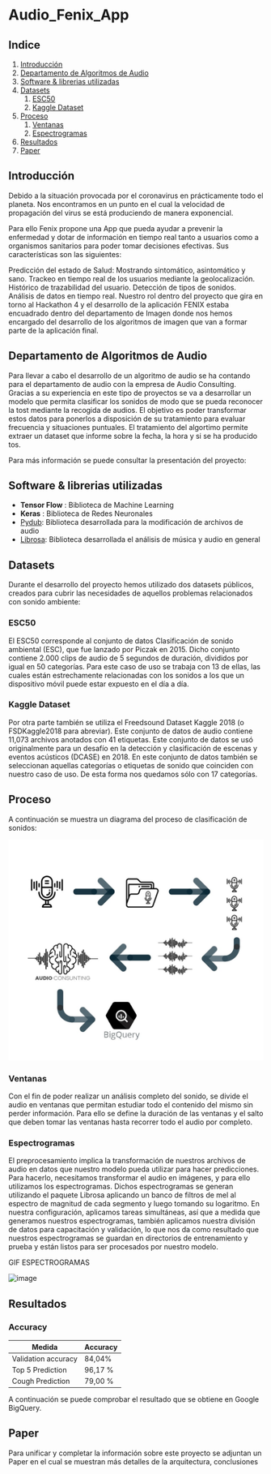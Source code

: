 # Audio_Fenix_App

## Indice

1. [Introducción](#introduccion)
2. [Departamento de Algoritmos de Audio](#algoritmo)
3. [Software & librerias utilizadas](#software)
4. [Datasets](#datasets)
    1. [ESC50](#ESC50)
    2. [Kaggle Dataset](#kaggledataset)
5. [Proceso](#proceso)
    1. [Ventanas](#window)
    2. [Espectrogramas](#spectrograms)
6. [Resultados](#resultado)
7. [Paper](#paper)


## Introducción <a name="introduccion"></a>

Debido a la situación provocada por el coronavirus en prácticamente todo el planeta. Nos encontramos en un punto en el cual la velocidad de propagación del virus se está produciendo de manera exponencial. 

Para ello Fenix propone una App que pueda ayudar a prevenir la enfermedad y dotar de información en tiempo real tanto a usuarios como a organismos sanitarios para poder tomar decisiones efectivas. Sus características son las siguientes: 

Predicción del estado de Salud: Mostrando sintomático, asintomático y sano.
Trackeo en tiempo real de los usuarios mediante la geolocalización. 
Histórico de trazabilidad del usuario.
Detección de tipos de sonidos.
Análisis de datos en tiempo real.
Nuestro rol dentro del proyecto que gira en torno al Hackathon 4 y el desarrollo de la aplicación FENIX estaba encuadrado dentro del departamento de Imagen donde nos hemos encargado del desarrollo de los algoritmos de imagen que van a formar parte de la aplicación final. 



## Departamento de Algoritmos de Audio <a name="algoritmo"></a>

Para llevar a cabo el desarrollo de un algoritmo de audio se ha contando para el departamento de audio con la empresa de Audio Consulting. Gracias a su experiencia en este tipo de proyectos se va a desarrollar un modelo que permita clasificar los sonidos de modo que se pueda reconocer la tost mediante la recogida de audios. 
El objetivo es poder transformar estos datos para ponerlos a disposición de su tratamiento para evaluar frecuencia y situaciones puntuales. El tratamiento del algortimo permite extraer un dataset que informe sobre la fecha, la hora y si se ha producido tos. 

Para más información se puede consultar la presentación del proyecto:


## Software & librerias utilizadas <a name="software"></a>

* **Tensor Flow** : Biblioteca de Machine Learning
* **Keras** : Biblioteca de Redes Neuronales
* [Pydub](https://github.com/jiaaro/pydub): Biblioteca desarrollada para la modificación de archivos de audio
* [Librosa](https://github.com/librosa/librosa): Biblioteca desarrollada el análisis de música y audio en general

## Datasets <a name="datasets"></a>

Durante el desarrollo del proyecto hemos utilizado dos datasets públicos, creados para cubrir las necesidades de aquellos problemas relacionados con sonido ambiente:

### ESC50 <a name="ESC50"></a>

El ESC50 corresponde al conjunto de datos Clasificación de sonido ambiental (ESC), que fue lanzado por Piczak en 2015. Dicho conjunto contiene 2.000 clips de audio de 5 segundos de duración, divididos por igual en 50 categorías. Para este caso de uso se trabaja con 13 de ellas, las cuales están estrechamente relacionadas con los sonidos a los que un dispositivo móvil puede estar expuesto en el día a día.

### Kaggle Dataset <a name="kaggledataset"></a>

Por otra parte también se utiliza el Freedsound Dataset Kaggle 2018 (o FSDKaggle2018 para abreviar). Este conjunto de datos de audio contiene 11,073 archivos anotados con 41 etiquetas. Este conjunto de datos se usó originalmente para un desafío en la detección y clasificación de escenas y eventos acústicos (DCASE) en 2018. En este conjunto de datos también se seleccionan aquellas categorías o etiquetas de sonido que coinciden con nuestro caso de uso. De esta forma nos quedamos sólo con 17 categorías.

## Proceso<a name="proceso"></a>

A continuación se muestra un diagrama del proceso de clasificación de sonidos:

![image](https://github.com/gevama/Audio_Fenix_App/blob/master/4.%20Data%20example/Work_flow_h4.jpeg)

### Ventanas<a name="window"></a>

Con el fin de poder realizar un análisis completo del sonido, se divide el audio en ventanas que permitan estudiar todo el contenido del mismo sin perder información. Para ello se define la duración de las ventanas y el salto que deben tomar las ventanas hasta recorrer todo el audio por completo.

### Espectrogramas<a name="spectrograms"></a>

El preprocesamiento implica la transformación de nuestros archivos de audio en datos que nuestro modelo pueda utilizar para hacer predicciones. Para hacerlo, necesitamos transformar el audio en imágenes, y para ello utilizamos los espectrogramas. Dichos espectrogramas se generan utilizando el paquete Librosa aplicando un banco de filtros de mel al espectro de magnitud de cada segmento y luego tomando su logaritmo.
En nuestra configuración, aplicamos tareas simultáneas, así que a medida que generamos nuestros espectrogramas, también aplicamos nuestra división de datos para capacitación y validación, lo que nos da como resultado que nuestros espectrogramas se guardan en directorios de entrenamiento y prueba y están listos para ser procesados ​​por nuestro modelo.

GIF ESPECTROGRAMAS

![image](https://github.com/gevama/Audio_Fenix_App/blob/master/4.%20Data%20example/espectograma.gif)

## Resultados <a name="resultados"></a>

### Accuracy 

| Medida  |    Accuracy    |
| ------------- | ------------- |
| Validation accuracy     |    84,04%    |
| Top 5 Prediction       |    96,17 %    |
| Cough Prediction    |    79,00 %    |

A continuación se puede comprobar el resultado que se obtiene en Google BigQuery.


## Paper <a name="paper"></a>

Para unificar y completar la información sobre este proyecto se adjuntan un Paper en el cual se muestran más detalles de la arquitectura, conclusiones 

